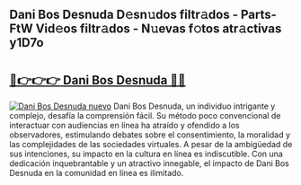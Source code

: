 ## Dani Bos Desnuda D𝚎sn𝚞dos filtr𝚊dos - Parts-FtW Vid𝚎os filtr𝚊dos - N𝚞evas f𝚘tos atr𝚊ctivas y1D7o

# <h2><a href="http://mb02f1.tromn.icu/?c=Dani+Bos+Desnuda">🔗👉👉👉 Dani Bos Desnuda 🔗🔗</a></h2>

[![Dani Bos Desnuda nuevo](https://i.imgur.com/pEAQMta.gif)](http://mb02f1.tromn.icu/?c=Dani+Bos+Desnuda)
Dani Bos Desnuda, un individuo intrigante y complejo, desafía la comprensión fácil. Su método poco convencional de interactuar con audiencias en línea ha atraído y ofendido a los observadores, estimulando debates sobre el consentimiento, la moralidad y las complejidades de las sociedades virtuales. A pesar de la ambigüedad de sus intenciones, su impacto en la cultura en línea es indiscutible. Con una dedicación inquebrantable y un atractivo innegable, el impacto de Dani Bos Desnuda en la comunidad en línea es ilimitado.
